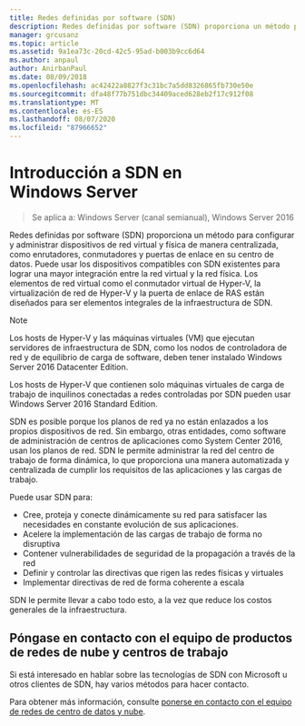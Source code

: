 ```yaml
---
title: Redes definidas por software (SDN)
description: Redes definidas por software (SDN) proporciona un método para configurar y administrar dispositivos de red virtual y física de manera centralizada, como enrutadores, conmutadores y puertas de enlace en su centro de datos. Use este tema para obtener información sobre las tecnologías de redes definidas por software (SDN) que se proporcionan en Windows Server, System Center y Microsoft Azure.
manager: grcusanz
ms.topic: article
ms.assetid: 9a1ea73c-20cd-42c5-95ad-b003b9cc6d64
ms.author: anpaul
author: AnirbanPaul
ms.date: 08/09/2018
ms.openlocfilehash: ac42422a8827f3c31bc7a5dd8326865fb730e50e
ms.sourcegitcommit: dfa48f77b751dbc34409aced628eb2f17c912f08
ms.translationtype: MT
ms.contentlocale: es-ES
ms.lasthandoff: 08/07/2020
ms.locfileid: "87966652"
---
```

# <a name="sdn-in-windows-server-overview"></a>Introducción a SDN en Windows Server

>Se aplica a: Windows Server (canal semianual), Windows Server 2016


Redes definidas por software (SDN) proporciona un método para configurar y administrar dispositivos de red virtual y física de manera centralizada, como enrutadores, conmutadores y puertas de enlace en su centro de datos. Puede usar los dispositivos compatibles con SDN existentes para lograr una mayor integración entre la red virtual y la red física. Los elementos de red virtual como el conmutador virtual de Hyper-V, la virtualización de red de Hyper-V y la puerta de enlace de RAS están diseñados para ser elementos integrales de la infraestructura de SDN.

>[!Note]
>Los hosts de Hyper-V y las máquinas virtuales (VM) que ejecutan servidores de infraestructura de SDN, como los nodos de controladora de red y de equilibrio de carga de software, deben tener instalado Windows Server 2016 Datacenter Edition.
>
>Los hosts de Hyper-V que contienen solo máquinas virtuales de carga de trabajo de inquilinos conectadas a redes controladas por SDN pueden usar Windows Server 2016 Standard Edition.

SDN es posible porque los planos de red ya no están enlazados a los propios dispositivos de red. Sin embargo, otras entidades, como software de administración de centros de aplicaciones como System Center 2016, usan los planos de red. SDN le permite administrar la red del centro de trabajo de forma dinámica, lo que proporciona una manera automatizada y centralizada de cumplir los requisitos de las aplicaciones y las cargas de trabajo.

Puede usar SDN para:

- Cree, proteja y conecte dinámicamente su red para satisfacer las necesidades en constante evolución de sus aplicaciones.
- Acelere la implementación de las cargas de trabajo de forma no disruptiva
- Contener vulnerabilidades de seguridad de la propagación a través de la red
- Definir y controlar las directivas que rigen las redes físicas y virtuales
- Implementar directivas de red de forma coherente a escala

SDN le permite llevar a cabo todo esto, a la vez que reduce los costos generales de la infraestructura.



## <a name="contact-the-datacenter-and-cloud-networking-product-team"></a>Póngase en contacto con el equipo de productos de redes de nube y centros de trabajo

Si está interesado en hablar sobre las tecnologías de SDN con Microsoft u otros clientes de SDN, hay varios métodos para hacer contacto.

Para obtener más información, consulte [ponerse en contacto con el equipo de redes de centro de datos y nube](contact-sdn-team.md).
